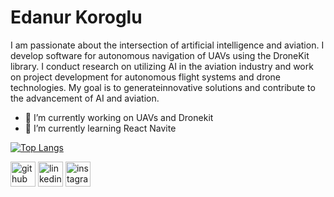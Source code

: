 # Edanur Koroglu
I am passionate about the intersection of artificial intelligence and aviation. I develop software for autonomous navigation of UAVs using the DroneKit library. I conduct research on utilizing AI in the aviation
industry and work on project development for autonomous flight systems and drone technologies. My goal is to generateinnovative solutions and contribute to the advancement of AI and aviation.

- 🔭 I’m currently working on UAVs and Dronekit
- 🌱 I’m currently learning React Navite


  

[![Top Langs](https://github-readme-stats.vercel.app/api/top-langs/?username=Edanurkoroglu)](https://github.com/anuraghazra/github-readme-stats)



[<img src='https://cdn.jsdelivr.net/npm/simple-icons@3.0.1/icons/github.svg' alt='github' height='40'>](https://github.com/Edanuroroglu)  [<img src='https://cdn.jsdelivr.net/npm/simple-icons@3.0.1/icons/linkedin.svg' alt='linkedin' height='40'>](https://www.linkedin.com/in/https://www.linkedin.com/in/edanurkoroglu//)  [<img src='https://cdn.jsdelivr.net/npm/simple-icons@3.0.1/icons/instagram.svg' alt='instagram' height='40'>](https://www.instagram.com/edanurkorogluu/)  
